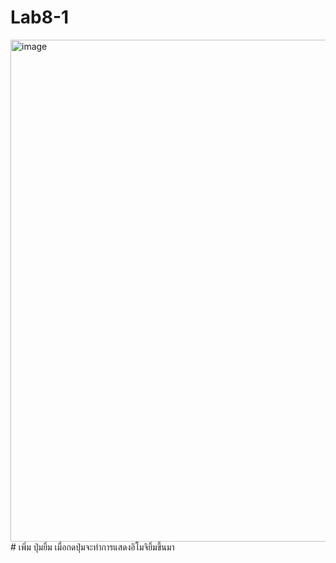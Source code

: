 # Lab8-1
<img width="970" height="803" alt="image" src="https://github.com/user-attachments/assets/2c184e50-9dbc-4d5a-b176-2de303f89cad" />
# เพิ่ม ปุ่มยิ้ม
เมื่อกดปุ่มจะทำการแสดงอิโมจิยิ้มขึ้นมา
